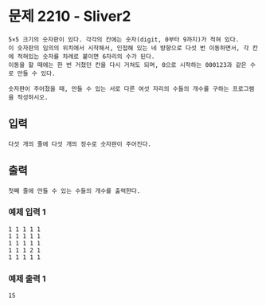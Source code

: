 # 문제 2210 - Sliver2
    5×5 크기의 숫자판이 있다. 각각의 칸에는 숫자(digit, 0부터 9까지)가 적혀 있다. 
    이 숫자판의 임의의 위치에서 시작해서, 인접해 있는 네 방향으로 다섯 번 이동하면서, 각 칸에 적혀있는 숫자를 차례로 붙이면 6자리의 수가 된다. 
    이동을 할 때에는 한 번 거쳤던 칸을 다시 거쳐도 되며, 0으로 시작하는 000123과 같은 수로 만들 수 있다.
    
    숫자판이 주어졌을 때, 만들 수 있는 서로 다른 여섯 자리의 수들의 개수를 구하는 프로그램을 작성하시오.

## 입력
    다섯 개의 줄에 다섯 개의 정수로 숫자판이 주어진다.

## 출력
    첫째 줄에 만들 수 있는 수들의 개수를 출력한다.

### 예제 입력 1
    1 1 1 1 1
    1 1 1 1 1
    1 1 1 1 1
    1 1 1 2 1
    1 1 1 1 1
### 예제 출력 1
    15